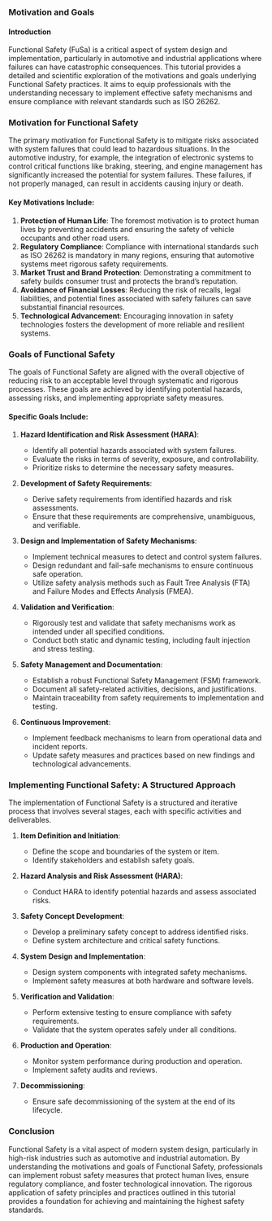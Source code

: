 
### Motivation and Goals

#### Introduction

Functional Safety (FuSa) is a critical aspect of system design and implementation, particularly in automotive and industrial applications where failures can have catastrophic consequences. This tutorial provides a detailed and scientific exploration of the motivations and goals underlying Functional Safety practices. It aims to equip professionals with the understanding necessary to implement effective safety mechanisms and ensure compliance with relevant standards such as ISO 26262.

### Motivation for Functional Safety

The primary motivation for Functional Safety is to mitigate risks associated with system failures that could lead to hazardous situations. In the automotive industry, for example, the integration of electronic systems to control critical functions like braking, steering, and engine management has significantly increased the potential for system failures. These failures, if not properly managed, can result in accidents causing injury or death.

#### Key Motivations Include:

1. **Protection of Human Life**: The foremost motivation is to protect human lives by preventing accidents and ensuring the safety of vehicle occupants and other road users.
2. **Regulatory Compliance**: Compliance with international standards such as ISO 26262 is mandatory in many regions, ensuring that automotive systems meet rigorous safety requirements.
3. **Market Trust and Brand Protection**: Demonstrating a commitment to safety builds consumer trust and protects the brand’s reputation.
4. **Avoidance of Financial Losses**: Reducing the risk of recalls, legal liabilities, and potential fines associated with safety failures can save substantial financial resources.
5. **Technological Advancement**: Encouraging innovation in safety technologies fosters the development of more reliable and resilient systems.

### Goals of Functional Safety

The goals of Functional Safety are aligned with the overall objective of reducing risk to an acceptable level through systematic and rigorous processes. These goals are achieved by identifying potential hazards, assessing risks, and implementing appropriate safety measures.

#### Specific Goals Include:

1. **Hazard Identification and Risk Assessment (HARA)**:

   - Identify all potential hazards associated with system failures.
   - Evaluate the risks in terms of severity, exposure, and controllability.
   - Prioritize risks to determine the necessary safety measures.
2. **Development of Safety Requirements**:

   - Derive safety requirements from identified hazards and risk assessments.
   - Ensure that these requirements are comprehensive, unambiguous, and verifiable.
3. **Design and Implementation of Safety Mechanisms**:

   - Implement technical measures to detect and control system failures.
   - Design redundant and fail-safe mechanisms to ensure continuous safe operation.
   - Utilize safety analysis methods such as Fault Tree Analysis (FTA) and Failure Modes and Effects Analysis (FMEA).
4. **Validation and Verification**:

   - Rigorously test and validate that safety mechanisms work as intended under all specified conditions.
   - Conduct both static and dynamic testing, including fault injection and stress testing.
5. **Safety Management and Documentation**:

   - Establish a robust Functional Safety Management (FSM) framework.
   - Document all safety-related activities, decisions, and justifications.
   - Maintain traceability from safety requirements to implementation and testing.
6. **Continuous Improvement**:

   - Implement feedback mechanisms to learn from operational data and incident reports.
   - Update safety measures and practices based on new findings and technological advancements.

### Implementing Functional Safety: A Structured Approach

The implementation of Functional Safety is a structured and iterative process that involves several stages, each with specific activities and deliverables.

1. **Item Definition and Initiation**:

   - Define the scope and boundaries of the system or item.
   - Identify stakeholders and establish safety goals.
2. **Hazard Analysis and Risk Assessment (HARA)**:

   - Conduct HARA to identify potential hazards and assess associated risks.
3. **Safety Concept Development**:

   - Develop a preliminary safety concept to address identified risks.
   - Define system architecture and critical safety functions.
4. **System Design and Implementation**:

   - Design system components with integrated safety mechanisms.
   - Implement safety measures at both hardware and software levels.
5. **Verification and Validation**:

   - Perform extensive testing to ensure compliance with safety requirements.
   - Validate that the system operates safely under all conditions.
6. **Production and Operation**:

   - Monitor system performance during production and operation.
   - Implement safety audits and reviews.
7. **Decommissioning**:

   - Ensure safe decommissioning of the system at the end of its lifecycle.

### Conclusion

Functional Safety is a vital aspect of modern system design, particularly in high-risk industries such as automotive and industrial automation. By understanding the motivations and goals of Functional Safety, professionals can implement robust safety measures that protect human lives, ensure regulatory compliance, and foster technological innovation. The rigorous application of safety principles and practices outlined in this tutorial provides a foundation for achieving and maintaining the highest safety standards.
